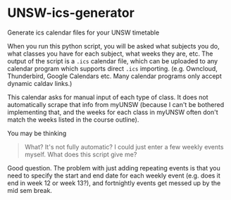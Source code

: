 # UNSW-ics-generator
Generate ics calendar files for your UNSW timetable


When you run this python script, you will be asked what subjects you do, what classes you have for each subject, what weeks they are, etc. The output of the script is a `.ics` calendar file, which can be uploaded to any calendar program which supports direct `.ics` importing. (e.g. Owncloud, Thunderbird, Google Calendars etc. Many calendar programs only accept dynamic caldav links.) 

This calendar asks for manual input of each type of class. It does not automatically scrape that info from myUNSW (because I can't be bothered implementing that, and the weeks for each class in myUNSW often don't match the weeks listed in the course outline).

You may be thinking

> What? It's not fully automatic? I could just enter a few weekly events myself. What does this script give me?

Good question. The problem with just adding repeating events is that you need to specify the start and end date for each weekly event (e.g. does it end in week 12 or week 13?), and fortnightly events get messed up by the mid sem break.
